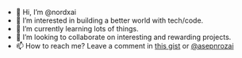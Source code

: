 - 👋 Hi, I’m @nordxai
- 👀 I’m interested in building a better world with tech/code.
- 🌱 I’m currently learning lots of things.
- 💞️ I’m looking to collaborate on interesting and rewarding projects.
- 📫 How to reach me? Leave a comment in [this gist](https://gist.github.com/nordxai/a5c4de451b8a7ab963945cc0ebf16ef3) or [@asepnrozai](https://twitter.com/asepnorzai)

<!---
nordxai/nordxai is a ✨ special ✨ repository because its `README.md` (this file) appears on your GitHub profile.
You can click the Preview link to take a look at your changes.
--->
